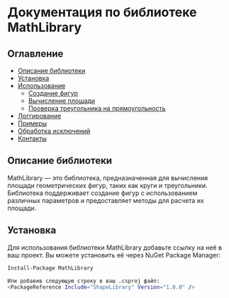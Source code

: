 # Документация по библиотеке MathLibrary

## Оглавление
- [Описание библиотеки](#описание-библиотеки)
- [Установка](#установка)
- [Использование](#использование)
  - [Создание фигур](#создание-фигур)
  - [Вычисление площади](#вычисление-площади)
  - [Проверка треугольника на прямоугольность](#проверка-треугольника-на-прямоугольность)
- [Логгирование](#логгирование)
- [Примеры](#примеры)
- [Обработка исключений](#обработка-исключений)
- [Контакты](#контакты)

## Описание библиотеки
MathLibrary — это библиотека, предназначенная для вычисления площади геометрических фигур, таких как круги и треугольники. Библиотека поддерживает создание фигур с использованием различных параметров и предоставляет методы для расчета их площади.

## Установка
Для использования библиотеки MathLibrary добавьте ссылку на неё в ваш проект. Вы можете установить её через NuGet Package Manager:

```bash
Install-Package MathLibrary

Или добавив следующую строку в ваш .csproj файл:
<PackageReference Include="ShapeLibrary" Version="1.0.0" />

